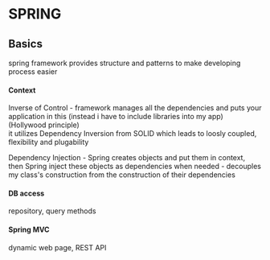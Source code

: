 # SPRING

## Basics

spring framework provides structure and patterns to make developing process easier

#### Context

Inverse of Control - framework manages all the dependencies and puts your application in this \(instead i have to include libraries into my app\) \(Hollywood principle\)  
it utilizes Dependency Inversion from SOLID which leads to loosly coupled, flexibility and plugability

Dependency Injection - Spring creates objects and put them in context, then Spring inject these objects as dependencies when needed - decouples my class's construction from the construction of their dependencies

#### DB access

repository, query methods

#### Spring MVC

dynamic web page, REST API

